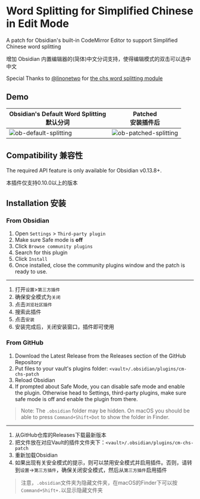 # Word Splitting for Simplified Chinese in Edit Mode

A patch for Obsidian's built-in CodeMirror Editor to support Simplified Chinese word splitting

增加 Obsidian 内置编辑器的(简体)中文分词支持，使得编辑模式的双击可以选中中文

Special Thanks to [@linonetwo](https://github.com/linonetwo) for [the chs word splitting module](https://github.com/linonetwo/segmentit)

## Demo

| Obsidian's Default Word Splitting<br>默认分词 | Patched<br>安装插件后 |
| ------------------ | ----------- |
| ![ob-default-splitting](https://img.aidenlx.top/img/ob-default-splitting.gif)                   | ![ob-patched-splitting](https://img.aidenlx.top/img/ob-patched-splitting.gif)            |

## Compatibility 兼容性

The required API feature is only available for Obsidian v0.13.8+.

本插件仅支持0.10.0以上的版本

## Installation 安装

### From Obsidian

1. Open `Settings` > `Third-party plugin`
2. Make sure Safe mode is **off**
3. Click `Browse community plugins`
4. Search for this plugin
5. Click `Install`
6. Once installed, close the community plugins window and the patch is ready to use.

***

1. 打开`设置`>`第三方插件`
2. 确保安全模式为`关闭`
3. 点击`浏览社区插件`
4. 搜索此插件
5. 点击`安装`
6. 安装完成后，关闭安装窗口，插件即可使用

### From GitHub

1. Download the Latest Release from the Releases section of the GitHub Repository
2. Put files to your vault's plugins folder: `<vault>/.obsidian/plugins/cm-chs-patch`  
3. Reload Obsidian
4. If prompted about Safe Mode, you can disable safe mode and enable the plugin.
Otherwise head to Settings, third-party plugins, make sure safe mode is off and
enable the plugin from there.

> Note: The `.obsidian` folder may be hidden. On macOS you should be able to press `Command+Shift+Dot` to show the folder in Finder.

***

1. 从GitHub仓库的Releases下载最新版本
2. 把文件放在对应Vault的插件文件夹下：`<vault>/.obsidian/plugins/cm-chs-patch`
3. 重新加载Obsidian
4. 如果出现有关安全模式的提示，则可以禁用安全模式并启用插件。否则，请转到`设置`→`第三方插件`，确保关闭安全模式，然后从`第三方插件`启用插件

> 注意，`.obsidian`文件夹为隐藏文件夹，在macOS的Finder下可以按`Command+Shift+.`以显示隐藏文件夹
